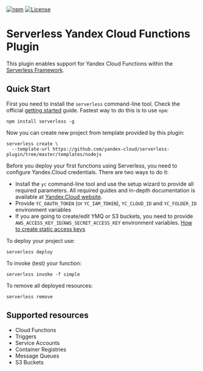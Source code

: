 [![npm](https://img.shields.io/npm/v/serverless-yandex-cloud.svg)](https://www.npmjs.com/package/serverless-yandex-cloud)
[![License](https://img.shields.io/github/license/yandex-cloud/serverless-plugin.svg)](https://github.com/yandex-cloud/serverless-plugin/blob/master/LICENSE)


# Serverless Yandex Cloud Functions Plugin

This plugin enables support for Yandex Cloud Functions within the [Serverless Framework](https://github.com/serverless/serverless).

## Quick Start

First you need to install the `serverless` command-line tool. Check the official [getting started](https://www.serverless.com/framework/docs/getting-started/) guide. Fastest way to do this is to use `npm`:

    npm install serverless -g

Now you can create new project from template provided by this plugin:

    serverless create \
      --template-url https://github.com/yandex-cloud/serverless-plugin/tree/master/templates/nodejs

Before you deploy your first functions using Serverless, you need to configure Yandex.Cloud credentials. There are two ways to do it:
- Install the `yc` command-line tool and use the setup wizard to provide all required parameters. All required guides and in-depth documentation is available at [Yandex.Cloud website](https://cloud.yandex.com/docs/cli/quickstart).
- Provide `YC_OAUTH_TOKEN` (or `YC_IAM_TOKEN`), `YC_CLOUD_ID` and `YC_FOLDER_ID` environment variables
- If you are going to create/edit YMQ or S3 buckets, you need to provide `AWS_ACCESS_KEY_ID`/`AWS_SECRET_ACCESS_KEY` environment variables. [How to create static access keys](https://cloud.yandex.com/en-ru/docs/iam/operations/sa/create-access-key)

To deploy your project use:

    serverless deploy

To invoke (test) your function:

    serverless invoke -f simple

To remove all deployed resources:

    serverless remove


## Supported resources
- Cloud Functions
- Triggers
- Service Accounts
- Container Registries
- Message Queues
- S3 Buckets
